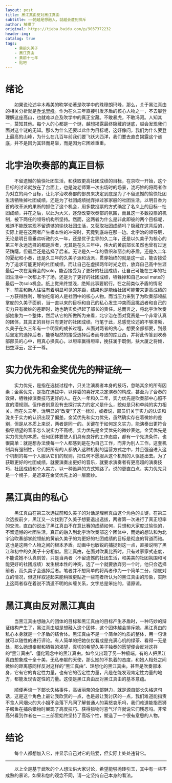 ```yaml
---
layout: post
title: 黑江真由反对黑江真由
subtitle: ——她越是想融入，就越会遭到排斥
author: 触摸了
original: https://tieba.baidu.com/p/9037372232
header-img: 
catalog: true
tags:
    - 黄前久美子
    - 黑江真由
    - 黄前十七年
    - 贴吧
---
```

# 绪论

&emsp;&emsp;如果说论述伞木希美的吹学论著是吹学中的珠穆朗玛峰，那么，关于黑江真由的相关分析就是[乔戈里峰](https://baike.baidu.com/item/%E4%B9%94%E6%88%88%E9%87%8C%E5%B3%B0)。作为在久三年直接引发矛盾的核心人物之一，不去攀登理解这座高山，也就难以企及吹学中的真正宝藏。不敢暴虎，不敢冯河。人知其一，莫知其他。每个人的心都是一个谜，越想揭露最终隐藏的谜底，越会发现我们面对这个谜的无知。那么为什么还要以此作为目标呢，这好像问，我们为什么要登上最高的山峰，为什么在几百年前我们要飞跃大西洋，我们要去直白揭露这个谜底，并不是因为其轻而易举，而是因为它困难重重。

# 北宇治吹奏部的真正目标

&emsp;&emsp;不留遗憾的愉快社团生活，和获取更高社团成绩的目标，在京吹一开始，这个目标的讨论就放在了台面上，也是泷老师第一次出场时的场景，泷巧妙的将两者作为对立的两个目标，让北宇治吹奏部的部员来决定到底是为了不留遗憾的愉快社团生活牺牲掉社团成绩，还是为了社团成绩抛弃掉过家家般的社团生活，以明日香为首的改革派的果断的抓住了这个机会，用多数投票的方式确定了名义上的目标--社团成绩，并在之后，以此为大义，逐渐改变吹奏部的氛围，而且这一多数投票的机制，被下两任的领导机构所坚持。然而，这两者为什么是非此即彼的两个目标呢，难道不能既实现不留遗憾的愉快社团生活，又获取社团成绩吗？隐藏在这背后的，实际上是在这两者产生根本性的冲突时，究竟到底站在那一边。北宇治的领导层，无论是明日香垂帘听政的久一年，还是优子主导的久二年，还是以久美子为核心的第三年永远选择的都是后者，尤其是在久三年中，伟大的黄前部长虽然也曾有过迷茫踌躇，但最后还是选择了后者。无论是久一年的香织和丽奈的矛盾，还是久二年的夏纪和小奏，还是久三年的久美子派和泷派，贯穿始终的就是这一点，能否接受为了追求可能更好的社团成绩，而让自己在虚掷两年时光之后，放弃自己高中生涯最后一次在竞赛会的solo，能否接受为了更好的社团成绩，让自己可能在三年的社团生活中一次都上不了场，还是为了更好的社团成绩，牺牲掉和自己soul mate的最后一次solo机会。纸上觉来终觉浅，绝知此事要躬行。在之前类似矛盾的情况下，前辈和新人往往有着明显可见的差距，结果也是能给社团可能带来更高成绩的一方获得胜利，哪怕吃瘪的人是社团中的核心人物。而当压力来到了为吹奏部领航掌舵的久美子面前，当一直以来的目标和自己的私心发生冲突而且挑战者和自己的实力只有微妙的差距时，她也确实负担起了部长的责任。总而言之，将北宇治吹奏部抽象为一个整体，然后从它的所做所为来看，北宇治在面对竞赛是一个非常认真的团体，其真正的目标只有更好的社团成绩。行笔于此，总感觉论述的不够清晰，久美子在久三年有一个明显的成长过程，从面对两者的贪心，想要全部都要，到最后坚定的选择后者，能够坦然的接受选择后者而导致的库亚西，并将此传答到吹奏部部员的心中，用真心换真心，以坦率赢得坦率，挽狂澜于既倒，扶大厦之将倾，扫空浮云，定于一尊。

# 实力优先和金奖优先的辩证统一

&emsp;&emsp;实力优先，是指在选拔过程中，只关注演奏者本身的技巧，忽略其余的所有因素；金奖优先，是指在选拔中，以评委的喜好来决定演奏的构成，甚至为了合奏的效果，牺牲掉演奏技巧更好的人。在久一年和久二年，实力优先是吹奏部中心照不宣的潜规则。但作者刻意没有去探讨实力的定义是什么，貌似是只和单纯的实力相关。而在久三年，泷明显的“改变”了这一标准，或者说，部员们关于实力的认识和泷关于实力的认识出现了偏差。金奖优先和实力优先，虽然确实存在着微妙的差别，但是从本质上来说，两者是同一的。关键在于如何定义实力，能演奏出更符合指导期望的音乐怎么说实力不高呢。实力优先是金奖优先的微妙表达，金奖优先是实力优先的本质。任何团体要使人们具有良好的工作态度，都有一个先决条件，也很简单：就是想办法使每一个人都感到是在为自己工作，而非为别人工作。这套机制具有强制性，它们把所有的人都纳入这种机制的运营方式之中，并且强迫进入这个机制的每一个人服从它们的规则，把任何不愿服从这个机制的人驱逐出去。为了获取更好的社团成绩，就要演奏出更好的音乐，就要求演奏者有更高超的演奏技巧，社团成绩和个人实力，以一种诡异的方式短路了。说的更直白点，实力优先只是一个幌子，是遮罩在金奖优先上的一层面纱。

# 黑江真由的私心

&emsp;&emsp;黑江真由在第三次选拔前和久美子的对话是理解真由这个角色的关键，在第三次选拔前夕，黑江又一次找到了久美子想要退出选拔，两者第一次进行了真正坦率的交流，直白的说出了黑江真由不在意比赛的成绩如何，只想和大家度过愉快的，不留遗憾的社团生活，真正的融入到北宇治吹奏部这个团体中，而她的想法和为北宇治吹奏部掌舵领航的黄前久美子的为更好的社团成绩的目标是彻底的背道而驰。这也是这两个人物之间的根本矛盾。动画中也敏锐的捕捉到这一点，直接说明了黑江和初中的久美子十分相似。黑江真由，在面对吹奏比赛时，只有过家家式态度，不能说她不认真刻苦，只是当两者（不留遗憾的社团生活，和美美的社团氛围和可能更好的社团成绩）发生根本性的冲突，选了一个就要放弃另一个时，他只会选择前者，而久美子会选择后者。笔者并不想简单的将两者作为一个简单二分，彻底对立的情况，但这样叙述起来能稍微更贴近一些笔者所认为的黑江真由的形象，实际上这两者存在着说不清道不明的纠缠关系，文字总是笨拙的，请原谅。

# 黑江真由反对黑江真由

&emsp;&emsp;当黑江真由想融入的团体的目标和黑江真由的目标产生矛盾时，一种巧妙的辩证结构产生了，黑江真由越是想融入这个团体，这个团体越会排斥她，黑江真由的私心本身就是一个矛盾的结合体。黑江真由不是一个简单的均质的整体，用一句话就可以随性的进行评论。有人简单的把她仅仅看成是充满心机的绿茶、看得一无是处，那么她想奉献和牺牲的渴望，真切的希望久美子独奏的愿望便会反对这祥的“黑江真由”、僵化观念中的黑江真由。如今又出现了另一种极端，有的人把黑江真由想象成十全十美，无私奉献的天使，那么她的不执着的态度，和她人相处之间微妙的距离感同样反对这样的“黑江真由”、理想化的黑江真由。甚至是吹奏部本身，它有它的肯定性力量，也有它的否定性力量，凡是在能发现肯定性力量的地方，都能发现否定性的力量。这便是黑江真由反对黑江真由的基本意蕴。

&emsp;&emsp;顺便再谈一下部长失格事件，高坂丽奈的全部魅力，就是源自部长失格这句话，这是这个角色上最让我欣赏的一点，也是最让我讨厌的一点，我们难道能指责不食人间烟火的大小姐不会落下凡间了解普通人的喜怒哀乐吗，我们难道能指责狮子鳄鱼在捕杀猎物时展现了高度技巧、获得猎物时喜气洋洋就说它们残忍吗。非常高兴看到作者在一二三部里始终坚持了高坂个性，塑造了一个很有意思的人物。

# 结论

&emsp;&emsp;每个人都想加入它，并显示自己对它的热爱，但实际上处处违背它。

* * *

&emsp;&emsp;以上全是基于武吹的个人想法供大家讨论，希望能够抛砖引玉，其中有一些不成熟的暴论，如果和您的观念不同，请一定坚持自己本身的看法。
